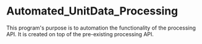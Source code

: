 # Automated_UnitData_Processing
This program's purpose is to automation the functionality of the processing API. It is created on top of the pre-existing processing API. 
